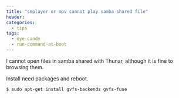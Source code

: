 ```yaml
---
title: "smplayer or mpv cannot play samba shared file"
header:
categories:
  - tips
tags:
  - eye-candy 
  - run-command-at-boot
---
```


I cannot open files in samba shared with Thunar, although it is fine to browsing them.

Install need packages and reboot.
```
$ sudo apt-get install gvfs-backends gvfs-fuse
```
